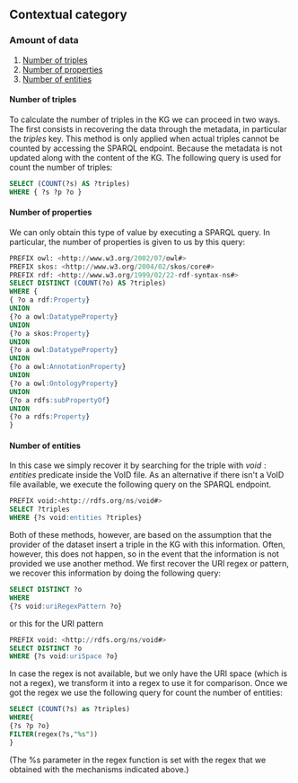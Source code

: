 ## Contextual category

### Amount of data
1. [Number of triples](#number-of-triples)
2. [Number of properties](#number-of-properties)
3. [Number of entities](#number-of-entities)

#### **Number of triples**
To calculate the number of triples in the KG we can proceed in two ways. The first consists in recovering the data through the metadata, in particular the *triples* key. This method is only applied when actual triples cannot be counted by accessing the SPARQL endpoint. Because the metadata is not updated along with the content of the KG. The following query is used for count the number of triples: 
```sql
SELECT (COUNT(?s) AS ?triples)
WHERE { ?s ?p ?o }
```

#### **Number of properties**
We can only obtain this type of value by executing a SPARQL query. In particular, the number of properties is given to us by this query:

```sql
PREFIX owl: <http://www.w3.org/2002/07/owl#>
PREFIX skos: <http://www.w3.org/2004/02/skos/core#>
PREFIX rdf: <http://www.w3.org/1999/02/22-rdf-syntax-ns#>
SELECT DISTINCT (COUNT(?o) AS ?triples)
WHERE {
{ ?o a rdf:Property}
UNION
{?o a owl:DatatypeProperty}
UNION
{?o a skos:Property}
UNION
{?o a owl:DatatypeProperty}
UNION
{?o a owl:AnnotationProperty}
UNION
{?o a owl:OntologyProperty}
UNION
{?o a rdfs:subPropertyOf}
UNION
{?o a rdfs:Property}
}
```

#### **Number of entities**
In this case we simply recover it by searching for the triple with $void:entities$ predicate inside the VoID file. As an alternative if there isn't a VoID file available, we execute the following query on the SPARQL endpoint. 

```sql
PREFIX void:<http://rdfs.org/ns/void#>
SELECT ?triples
WHERE {?s void:entities ?triples}
```

Both of these methods, however, are based on the assumption that the provider of the dataset insert a triple in the KG with this information. Often, however, this does not happen, so in the event that the information is not provided we use another method. We first recover the URI regex or pattern, we recover this information by doing the following query:

```sql
SELECT DISTINCT ?o
WHERE
{?s void:uriRegexPattern ?o}
```

or this for the URI pattern

```sql
PREFIX void: <http://rdfs.org/ns/void#>
SELECT DISTINCT ?o
WHERE {?s void:uriSpace ?o}
```
In case the regex is not available, but we only have the
URI space (which is not a regex), we transform it into a regex to use it for comparison. Once we got the regex we use the following query for count the number of entities:
```sql
SELECT (COUNT(?s) as ?triples)
WHERE{
{?s ?p ?o}
FILTER(regex(?s,"%s"))
}
```
(The %s parameter in the regex function is set with the regex that we obtained with the mechanisms indicated above.)

